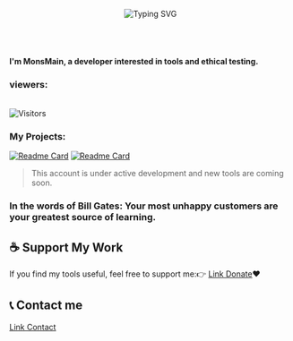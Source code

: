 <p align="center">
  <img src="https://readme-typing-svg.demolab.com?font=JetBrains+Mono&size=32&duration=4000&pause=1000&color=7F3FBF&center=true&vCenter=true&width=600&lines=Hey+there%2C+I'm+monsmain!;Welcome+to+my+GitHub+universe!;a+developer" alt="Typing SVG" />
</p><br><br/>  

#### I'm MonsMain, a developer interested in tools and ethical testing.
</div> <h3>viewers:</h3> <br> <img src="https://profile-counter.glitch.me/monsmain/count.svg" alt="Visitors"><p align="center">

### My Projects:
[![Readme Card](https://github-readme-stats.vercel.app/api/pin/?username=monsmain&repo=sms-bomber-iran)](https://github.com/monsmain/sms-bomber-iran)
[![Readme Card](https://github-readme-stats.vercel.app/api/pin/?username=monsmain&repo=ighack)](https://github.com/monsmain/ighack)
> This account is under active development and new tools are coming soon.

### In the words of Bill Gates: Your most unhappy customers are your greatest source of learning.


## ☕ Support My Work

If you find my tools useful, feel free to support me:👉 [Link Donate](https://monsmain.carrd.co/)❤️

##  📞  Contact me

[Link Contact](https://monsmain.carrd.co/)


